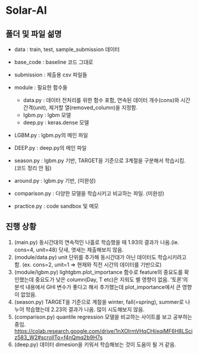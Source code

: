 # Solar-AI

## 폴더 및 파일 섦명
- data : train, test, sample_submission 데이터
- base_code : baseline 코드 그대로
- submission : 제출용 csv 파일들
- module : 필요한 함수들
	- data.py : 데이터 전처리를 위한 함수 포함, 연속된 데이터 개수(cons)와 시간 간격(unit), 제거할 열(removed_column)을 지정함.
	- lgbm.py : lgbm 모델
	- deep.py : keras.dense 모델

- LGBM.py : lgbm.py의 메인 파일
- DEEP.py : deep.py의 메인 파일
- season.py : lgbm.py 기반, TARGET을 기준으로 3계절을 구분해서 학습시킴. (코드 정리 안 됨)
- around.py : lgbm.py 기반, (미완성)
- comparison.py : 다양한 모델을 학습시키고 비교하는 파일. (미완성)
- practice.py : code sandbox 및 메모

## 진행 상황
1. (main.py) 동시간대의 연속적인 나흘로 학습했을 때 1.93의 결과가 나옴.(ie. cons=4, unit=48) 닷새, 엿새는 제출해보지 않음. 
2. (module/data.py) unit 단위를 추가해 동시간대가 아닌 데이터도 학습시키려고 함. (ex. cons=2, unit=1 => 현재와 직전 시간의 데이터를 기반으로)
3. (module/lgbm.py) lightgbm.plot_importance 함수로 feature의 중요도를 확인했는데 중요도가 낮은 column(Day, T etc)은 지워도 별 영향이 없음. '토론'의 분석 내용에서 GHI 변수가 좋다고 해서 추가했는데 plot_importance에서 큰 영향이 없었음.
4. (season.py) TARGET을 기준으로 계절을 winter, fall(=spring), summer로 나누어 학습했는데 2.23의 결과가 나옴. 많이 시도해보지 않음.
5. (comparison.py) quantile regression 모델을 비교하는 사이트를 보고 공부하는 중임. https://colab.research.google.com/drive/1nXOlrmVHqCHiixqiMF6H8LSciz583_W2#scrollTo=f4nQmq2b9H7s
6. (deep.py) 데이터 dimesion을 키워서 학습해보는 것이 도움이 될 거 같음. 
